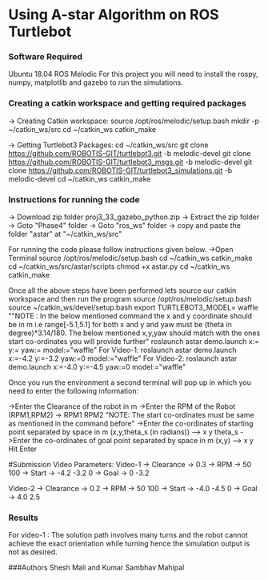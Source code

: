 # Using A-star Algorithm on ROS Turtlebot


### Software Required
Ubuntu 18.04
ROS Melodic
For this project you will need to install the rospy, numpy, matplotlib and gazebo to run the simulations.


### Creating a catkin workspace and getting required packages
-> Creating Catkin workspace:
source /opt/ros/melodic/setup.bash
mkdir -p ~/catkin_ws/src
cd ~/catkin_ws
catkin_make

-> Getting Turtlebot3 Packages:
cd ~/catkin_ws/src
git clone https://github.com/ROBOTIS-GIT/turtlebot3.git -b melodic-devel
git clone https://github.com/ROBOTIS-GIT/turtlebot3_msgs.git -b melodic-devel
git clone https://github.com/ROBOTIS-GIT/turtlebot3_simulations.git -b melodic-devel
cd ~/catkin_ws
catkin_make


### Instructions for running the code

-> Download zip folder proj3_33_gazebo_python.zip
-> Extract the zip folder
-> Goto "Phase4" folder
-> Goto "ros_ws" folder
-> copy and paste the folder "astar" at "~/catkin_ws/src"

For running the code please follow instructions given below.
->Open Terminal
source /opt/ros/melodic/setup.bash
cd ~/catkin_ws
catkin_make
cd ~/catkin_ws/src/astar/scripts
chmod +x astar.py
cd ~/catkin_ws
catkin_make

Once all the above steps have been performed lets source our catkin workspace and then run the program
source /opt/ros/melodic/setup.bash
source ~/catkin_ws/devel/setup.bash
export TURTLEBOT3_MODEL= waffle
""NOTE : In the below mentioned command the x and y coordinate should be in m i.e range[-5.1,5.1] for both x and y and yaw must be (theta in degree)*3.14/180. The below mentioned x,y,yaw should match with the ones start co-ordinates you will provide further" 
roslaunch astar demo.launch x:=<start point x-coordinate in m> y:=<start point y-coordinate in m> yaw:=<start angle of robot> model:="waffle"
For Video-1:
roslaunch astar demo.launch x:=-4.2  y:=-3.2 yaw:=0 model:="waffle"
For Video-2:
roslaunch astar demo.launch x:=-4.0  y:=-4.5 yaw:=0 model:="waffle"


Once you run the environment a second terminal will pop up in which you need to enter the following information:

->Enter the Clearance of the robot in m
->Enter the RPM of the Robot (RPM1,RPM2) -> RPM1 RPM2
"NOTE: The start co-ordinates must be same as mentioned in the command before"
->Enter the co-ordinates of starting point separated by space in m (x,y,theta_s (in radians)) --> x y theta_s
->Enter the co-ordinates of goal point separated by space in m  (x,y) --> x y 
Hit Enter

#Submission Video Parameters:
Video-1
-> Clearance -> 0.3
-> RPM -> 50 100
-> Start -> -4.2 -3.2 0
-> Goal -> 0 -3.2

Video-2
-> Clearance -> 0.2
-> RPM -> 50 100
-> Start -> -4.0 -4.5 0
-> Goal -> 4.0 2.5

### Results
For video-1 : The solution path involves many turns and the robot cannot achieve the exact orientation while turning hence the simulation output is not as desired.

###Authors 
Shesh Mali and Kumar Sambhav Mahipal
